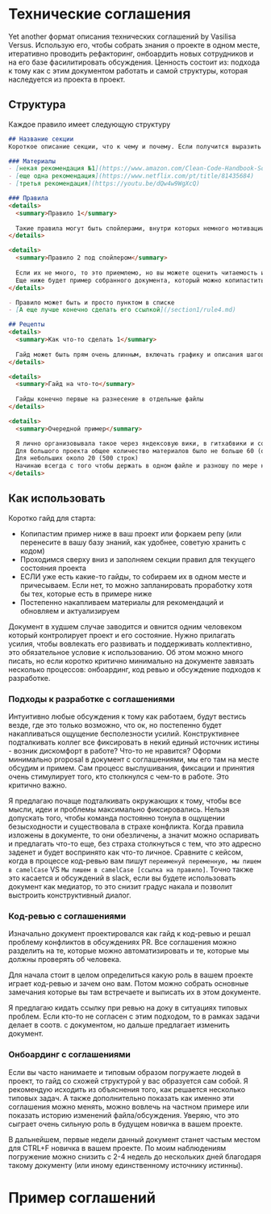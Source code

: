 
# Технические соглашения
Yet another формат описания технических соглашений by Vasilisa Versus. Использую его, чтобы собрать знания о проекте в одном месте, итеративно проводить рефакторинг, онбоардить новых сотрудников и на его базе фасилитировать обсуждения. Ценность состоит из: подхода к тому как с этим документом работать и самой структуры, которая наследуется из проекта в проект.

## Структура
Каждое правило имеет следующую структуру
```md
## Название секции
Короткое описание секции, что к чему и почему. Если получится выразить в двух-трех тезисах, то идеально!

### Материалы
- [некая рекомендация №1](https://www.amazon.com/Clean-Code-Handbook-Software-Craftsmanship/dp/0132350882)
- [еще одна рекомендация](https://www.netflix.com/pt/title/81435684)
- [третья рекомендация](https://youtu.be/dQw4w9WgXcQ)

### Правила
<details>
  <summary>Правило 1</summary>
  
  Такие правила могут быть спойлерами, внутри которых немного мотивации и примеров
</details>

<details>
  <summary>Правило 2 под спойлером</summary>
  
  Если их не много, то это приемлемо, но вы можете оценить читаемость исходника 
  Еще ниже будет пример собранного документа, который можно копипастить
</details>

- Правило может быть и просто пунктом в списке
- [А еще лучше конечно сделать его ссылкой](/section1/rule4.md)

## Рецепты
<details>
  <summary>Как что-то сделать 1</summary>
  
  Гайд может быть прям очень длинным, включать графику и описания шагов
</details>

<details>
  <summary>Гайд на что-то</summary>
  
  Гайды конечно первые на разнесение в отдельные файлы
</details>

<details>
  <summary>Очередной пример</summary>

  Я лично организовывала такое через яндексовую вики, в гитхабвики и confluence
  Для большого проекта общее количество материалов было не больше 60 (около 2-3к строк)
  Для небольших около 20 (500 строк)
  Начинаю всегда с того чтобы держать в одном файле и разношу по мере необходимости.
</details>
```

## Как использовать
Коротко гайд для старта:
- Копипастим пример ниже в ваш проект или форкаем репу (или перенесите в вашу базу знаний, как удобнее, советую хранить с кодом)
- Проходимся сверху вниз и заполняем секции правил для текущего состояния проекта
- ЕСЛИ уже есть какие-то гайды, то собираем их в одном месте и причесываем. Если нет, то можно запланировать проработку хотя бы тех, которые есть в примере ниже
- Постепенно накапливаем материалы для рекомендаций и обновляем и актуализируем

Документ в худшем случае заводится и овнится одним человеком который контролирует проект и его состояние. Нужно прилагать усилия, чтобы вовлекать его развивать и поддерживать коллективно, это обязательное условие к использованию. Об этом можно много писать, но если коротко критично минимально на документе завязать несколько процессов: онбоардинг, код ревью и обсуждение подходов к разработке.

### Подходы к разработке с соглашениями
Интуитивно любые обсуждения к тому как работаем, будут вестись везде, где это только возможно, что ок, но постепенно будет накапливаться ощущение бесполезности усилий. Конструктивнее подталкивать коллег все фиксировать в некий единый источник истины - возник дискомфорт в работе? Что-то не нравится? Оформи минимально proposal в документ с соглашениями, мы его там на месте обсудим и примем. Сам процесс выслушивания, фиксации и принятия очень стимулирует того, кто столкнулся с чем-то в работе. Это критично важно.

Я предлагаю почаще подталкивать окружающих к тому, чтобы все мысли, идеи и проблемы максимально фиксировались. Нельзя допускать того, чтобы команда постоянно тонула в ощущении безысходности и существовала в страхе конфликта. Когда правила изложены в документе, то они обезличены, а значит можно оспаривать и предлагать что-то еще, без страха столкнуться с тем, что это адресно заденет и будет воспринято как что-то личное. Сравните с кейсом, когда в процессе код-ревью вам пишут `переименуй переменную, мы пишем в camelCase` VS `Мы пишем в camelCase [ссылка на правило]`. Точно также это касается и обсуждений в slack, если вы будете использовать документ как медиатор, то это снизит градус накала и позволит выстроить конструктивный диалог.

### Код-ревью с соглашениями
Изначально документ проектировался как гайд к код-ревью и решал проблему конфликтов в обсуждениях PR. Все соглашения можно разделить на те, которые можно автоматизировать и те, которые мы должны проверять об человека. 

Для начала стоит в целом определиться какую роль в вашем проекте играет код-ревью и зачем оно вам. Потом можно собрать основные замечания которые вы там встречаете и выписать их в этом документе. 

Я предлагаю кидать ссылку при ревью на доку в ситуациях типовых проблем. Если кто-то не согласен с этим подходом, то в рамках задачи делает в соотв. с документом, но дальше предлагает изменить документ.

### Онбоардинг с соглашениями
Если вы часто нанимаете и типовым образом погружаете людей в проект, то гайд со схожей структурой у вас образуется сам собой. Я рекомендую исходить из объяснения того, как решается несколько типовых задач. А также дополнительно показать как именно эти соглашения можно менять, можно вовлечь на частном примере или показать историю изменений файла/обсуждения. Уверяю, что это сыграет очень сильную роль в будущем новичка в вашем проекте.

В дальнейшем, первые недели данный документ станет частым местом для CTRL+F новичка в вашем проекте. По моим наблюдениям погружение можно снизить с 2-4 недель до нескольких дней благодаря такому документу (или иному единственному источнику истинны).

# Пример соглашений




